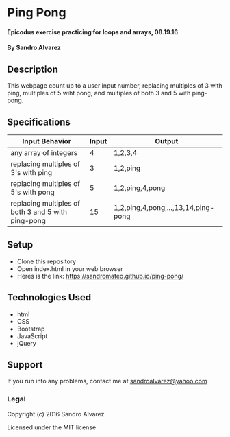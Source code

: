 # Ping Pong

#### Epicodus exercise practicing for loops and arrays, 08.19.16

#### By Sandro Alvarez

## Description

This webpage count up to a user input number, replacing multiples of 3 with ping, multiples of 5 wiht pong, and multiples of both 3 and 5 with ping-pong.

## Specifications

Input Behavior | Input | Output
---------------|-------|-------
any array of integers | 4 | 1,2,3,4
replacing multiples of 3's with ping | 3 | 1,2,ping
replacing multiples of 5's with pong | 5 | 1,2,ping,4,pong
replacing multiples of both 3 and 5 with ping-pong | 15 | 1,2,ping,4,pong,...,13,14,ping-pong

## Setup

* Clone this repository
* Open index.html in your web browser
* Heres is the link:  https://sandromateo.github.io/ping-pong/

## Technologies Used

* html
* CSS
* Bootstrap
* JavaScript
* jQuery

## Support

If you run into any problems, contact me at sandroalvarez@yahoo.com

### Legal

Copyright (c) 2016 Sandro Alvarez

Licensed under the MIT license
